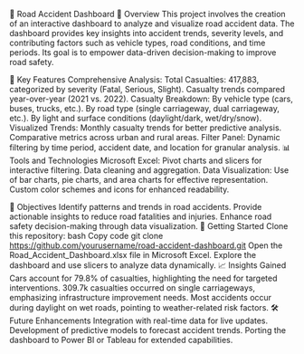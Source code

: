 🚗 Road Accident Dashboard
📖 Overview
This project involves the creation of an interactive dashboard to analyze and visualize road accident data. The dashboard provides key insights into accident trends, severity levels, and contributing factors such as vehicle types, road conditions, and time periods. Its goal is to empower data-driven decision-making to improve road safety.

🔑 Key Features
Comprehensive Analysis:
Total Casualties: 417,883, categorized by severity (Fatal, Serious, Slight).
Casualty trends compared year-over-year (2021 vs. 2022).
Casualty Breakdown:
By vehicle type (cars, buses, trucks, etc.).
By road type (single carriageway, dual carriageway, etc.).
By light and surface conditions (daylight/dark, wet/dry/snow).
Visualized Trends:
Monthly casualty trends for better predictive analysis.
Comparative metrics across urban and rural areas.
Filter Panel: Dynamic filtering by time period, accident date, and location for granular analysis.
📊 Tools and Technologies
Microsoft Excel:
Pivot charts and slicers for interactive filtering.
Data cleaning and aggregation.
Data Visualization:
Use of bar charts, pie charts, and area charts for effective representation.
Custom color schemes and icons for enhanced readability.


🎯 Objectives
Identify patterns and trends in road accidents.
Provide actionable insights to reduce road fatalities and injuries.
Enhance road safety decision-making through data visualization.
🚀 Getting Started
Clone this repository:
bash
Copy code
git clone https://github.com/yourusername/road-accident-dashboard.git
Open the Road_Accident_Dashboard.xlsx file in Microsoft Excel.
Explore the dashboard and use slicers to analyze data dynamically.
📈 Insights Gained
Cars account for 79.8% of casualties, highlighting the need for targeted interventions.
309.7k casualties occurred on single carriageways, emphasizing infrastructure improvement needs.
Most accidents occur during daylight on wet roads, pointing to weather-related risk factors.
🛠️ Future Enhancements
Integration with real-time data for live updates.
Development of predictive models to forecast accident trends.
Porting the dashboard to Power BI or Tableau for extended capabilities.
